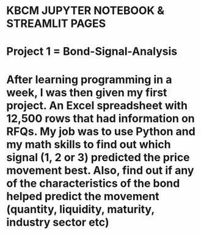 # KBCM JUPYTER NOTEBOOK & STREAMLIT PAGES

# Project 1 = Bond-Signal-Analysis 
# After learning programming in a week, I was then given my first project. An Excel spreadsheet with 12,500 rows that had information on RFQs. My job was to use Python and my math skills to find out which signal (1, 2 or 3) predicted the price movement best. Also, find out if any of the characteristics of the bond helped predict the movement (quantity, liquidity, maturity, industry sector etc) 
